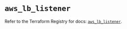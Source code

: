 # `aws_lb_listener`

Refer to the Terraform Registry for docs: [`aws_lb_listener`](https://registry.terraform.io/providers/hashicorp/aws/6.8.0/docs/resources/lb_listener).
